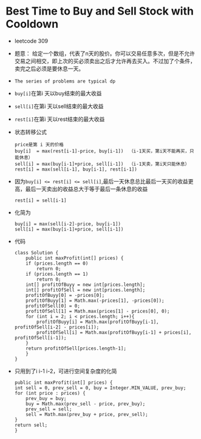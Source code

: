 # Best Time to Buy and Sell Stock with Cooldown

- leetcode 309

- 题意： 给定一个数组，代表了n天的股价。你可以交易任意多次，但是不允许交易之间相交，即上次的买必须卖出之后才允许再去买入。不过加了个条件，卖完之后必须是要休息一天。

- `The series of problems are typical dp`

- `buy[i]`在第i 天以buy结束的最大收益

- `sell[i]`在第i 天以sell结束的最大收益

- `rest[i]`在第i 天以rest结束的最大收益

- 状态转移公式

  ```
  price是第 i 天的价格
  buy[i]  = max(rest[i-1]-price, buy[i-1])  （i-1天买，第i天不能再买，只能休息）
  sell[i] = max(buy[i-1]+price, sell[i-1])  （i-1天卖，第i天只能休息）
  rest[i] = max(sell[i-1], buy[i-1], rest[i-1])
  ```

- 因为`buy[i] <= rest[i] <= sell[i]`,最后一天休息总比最后一天买的收益更高，最后一天卖出的收益总大于等于最后一条休息的收益

  ```
  rest[i] = sell[i-1]
  ```

- 化简为

  ```
  buy[i] = max(sell[i-2]-price, buy[i-1])
  sell[i] = max(buy[i-1]+price, sell[i-1])
  ```

- 代码

  ```
  class Solution {
      public int maxProfit(int[] prices) {
      if (prices.length == 0)
          return 0;
      if (prices.length == 1)
          return 0;
      int[] profitOfBuyy = new int[prices.length];
      int[] profitOfSell = new int[prices.length];
      profitOfBuyy[0] = -prices[0];
      profitOfBuyy[1] = Math.max(-prices[1], -prices[0]);
      profitOfSell[0] = 0;
      profitOfSell[1] = Math.max(prices[1] - prices[0], 0);
      for (int i = 2; i < prices.length; i++){
          profitOfBuyy[i] = Math.max(profitOfBuyy[i-1], profitOfSell[i-2] - prices[i]);
          profitOfSell[i] = Math.max(profitOfBuyy[i-1] + prices[i], profitOfSell[i-1]);
      }
      return profitOfSell[prices.length-1];
      }
  }
  ```

- 只用到了i i-1 i-2，可进行空间复杂度的化简

  ```
  public int maxProfit(int[] prices) {
  int sell = 0, prev_sell = 0, buy = Integer.MIN_VALUE, prev_buy;
  for (int price : prices) {
      prev_buy = buy;
      buy = Math.max(prev_sell - price, prev_buy);
      prev_sell = sell;
      sell = Math.max(prev_buy + price, prev_sell);
  }
  return sell;
  }
  ```

